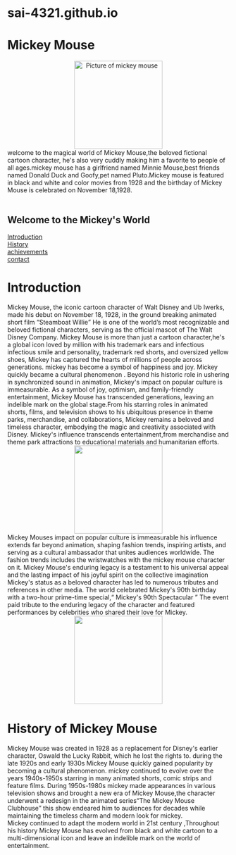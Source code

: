 # sai-4321.github.io
<!DOCTYPE html>
<html lang="en">
<head>
<title>Mickey_mouse main page </title>
</head>
<body>
<h1> Mickey Mouse </h1>
<div style ="text-align:center;"><img width="200"src ="Mickey.jpeg" alt = "Picture of mickey mouse "></div>
<p1>welcome to the magical world of Mickey Mouse,the beloved fictional cartoon character, he's also very cuddly making him a favorite to 
people of all ages.mickey mouse has a girlfriend named Minnie Mouse,best friends named Donald Duck and Goofy,pet named Pluto.Mickey mouse is 
featured in black and white and color movies from 1928 and the birthday of Mickey Mouse is celebrated on November 18,1928.<br><br>
<h2>Welcome to the Mickey's World</h2>
<a href="README2.md">Introduction</a><br>
<a href = "file:///Users/saisree/Desktop/historypage2.html">History</a><br>
<a href ="file:///Users/saisree/Desktop/achievementspage3.html">achievements</a><br>
<a href="file:///Users/saisree/Desktop/contactpage4.html">contact</a><br>
</body>
</html>


<!----Name:SAI SREE ,Student Id : 999903894------>
<!DOCTYPE html>
<html lang="en">
<head>
<title>Introduction page</title>
</head>
<body>
<h1>Introduction</h1>
<p1>Mickey Mouse, the iconic cartoon character of Walt Disney and Ub Iwerks, made his debut on November 18, 1928, in the ground breaking 
animated short film <q>Steamboat Willie</q> He is one of the world’s most recognizable and beloved fictional characters, serving as the 
official mascot of The Walt Disney Company. Mickey Mouse is more than just a cartoon character,he's a global icon loved by million with his 
trademark ears and infectious infectious smile and personality, trademark red shorts, and oversized yellow shoes, Mickey has captured the 
hearts of millions of people across generations. mickey has become a symbol of happiness and joy. Mickey quickly became a cultural phenomenon 
. Beyond his historic role in ushering in synchronized sound in animation, Mickey's impact on popular culture is immeasurable. As a symbol of 
joy, optimism, and family-friendly entertainment, Mickey Mouse has transcended generations, leaving an indelible mark on the global stage.From 
his starring roles in animated shorts, films, and television shows to his ubiquitous presence in theme parks, merchandise, and collaborations, 
Mickey remains a beloved and timeless character, embodying the magic and creativity associated with Disney. Mickey's influence transcends 
entertainment,from merchandise and theme park attractions to educational materials and humanitarian efforts.</p1>
<div style ="text-align:center;"><img width="200" src ="steamboatwillie.jpeg"></div>
<p2>Mickey Mouses impact on popular culture is immeasurable his influence extends far beyond animation, shaping fashion trends, inspiring 
artists, and serving as a cultural ambassador that unites audiences worldwide. The fashion trends includes the wristwatches with the mickey 
mouse character on it.
Mickey Mouse's enduring legacy is a testament to his universal appeal and the lasting impact of his joyful spirit on the collective imagination
Mickey's status as a beloved character has led to numerous tributes and references in other media. The world celebrated Mickey's 90th birthday 
with a two-hour prime-time special,<q> Mickey's 90th Spectacular </q> The event paid tribute to the enduring legacy of the character and 
featured performances by celebrities who shared their love for Mickey.</p2>
<div style ="text-align:center;"><img width="200"src ="watch.jpeg"></div>
</body> 
</html>

<!DOCTYPE html>
<html lang="en">
<head>
<title>history page</title>
</head>
<body>
<h1>History of Mickey Mouse</h1>
<p1>Mickey Mouse was created in 1928 as a replacement for Disney's earlier character, Oswald the Lucky Rabbit, which he lost the rights to.
during the late 1920s and early 1930s Mickey Mouse quickly gained popularity by becoming a cultural phenomenon. mickey continued to evolve 
over the years 1940s-1950s starring in many animated shorts, comic strips and feature films. During 1950s-1980s mickey made appearances in 
various television shows and brought a new era of Mickey Mouse,the character underwent a redesign in the animated series<q>The Mickey Mouse 
Clubhouse</q> this show endeared him to audiences for decades while maintaining the timeless charm and modern look for mickey.<br>
Mickey continued to adapt the modern world in 21st century ,Throughout his history Mickey Mouse has evolved from black and white cartoon to a 
multi-dimensional icon and leave an indelible mark on the world of entertainment. </p1>
</body>
</html>
